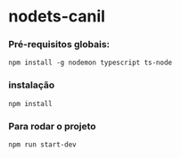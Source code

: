 # nodets-canil

### Pré-requisitos globais:
`npm install -g nodemon typescript ts-node`

### instalação
`npm install`

### Para rodar o projeto
`npm run start-dev`
